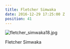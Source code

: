 ```yaml
---
title: Fletcher Simwaka
date: 2016-12-29 17:25:00 Z
position: 41
---
```


![fletcher_simwaka18.jpg](/uploads/fletcher_simwaka18.jpg)

Fletcher Simwaka